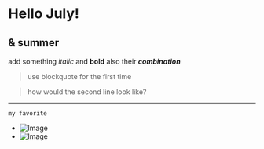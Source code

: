 # Hello July!
## & summer

add something _italic_ and __bold__
also their ___combination___

> use blockquote for the first time

> how would the second line look like?

---

`my favorite`
* ![Image](https://a-z-animals.com/media/2021/10/shutterstock_91045121-1024x535.jpg)
* ![Image](https://lionalert.org/wp-content/uploads/2020/01/Lion-Cubs.jpg)
